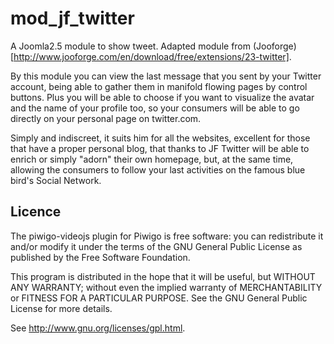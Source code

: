 mod_jf_twitter
==============

A Joomla2.5 module to show tweet.
Adapted module from (Jooforge)[http://www.jooforge.com/en/download/free/extensions/23-twitter].

By this module you can view the last message that you sent by your Twitter account, being able to gather them in manifold flowing pages by control buttons. Plus you will be able to choose if you want to visualize the avatar and the name of your profile too, so your consumers will be able to go directly on your personal page on twitter.com.

Simply and indiscreet, it suits him for all the websites, excellent for those that have a proper personal blog, that thanks to JF Twitter will be able to enrich or simply "adorn" their own homepage, but, at the same time, allowing the consumers to follow your last activities on the famous blue bird's Social Network.

Licence
-------
The piwigo-videojs plugin for Piwigo is free software:  you can redistribute it
and/or  modify  it under  the  terms  of the  GNU  General  Public License  as
published by the Free Software Foundation.

This program  is distributed in the hope  that it will be  useful, but WITHOUT
ANY WARRANTY; without even the  implied warranty of MERCHANTABILITY or FITNESS
FOR A PARTICULAR PURPOSE. See the GNU General Public License for more details.

See <http://www.gnu.org/licenses/gpl.html>.

